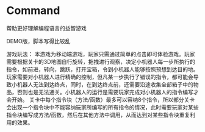# Command
帮助更好理解编程语言的益智游戏

DEMO版，脚本写得比较乱

游戏玩法：
	本游戏为移动端游戏，玩家只需通过简单的点击即可体验游戏。玩家需要根据关卡的3D地图自行旋转，拖拽进行观察，决定小机器人每一步所执行的指令，如前进，转向，跳跃，打开宝箱，令到小机器人能够按照预想到达目的地。玩家需要对小机器人进行精确的控制，但凡某一步执行了错误的指令，都可能会导致小机器人无法到达终点，同时，在到达终点前，还需要沿途收集全部箱子中的物品，否则也是无法通关。小机器人的运行是需要玩家完成对小机器人的指令编写才会开始。
 关卡中每个指令块（方法/函数）最多可以容纳8个指令，所以部分关卡会出现一个指令块中不能容纳玩家所编写的所有指令的情况，此时需要玩家对某些指令块编写成方法/函数，然后在其他方法中调用，从而达到对某些指令块重复利用的效果。
